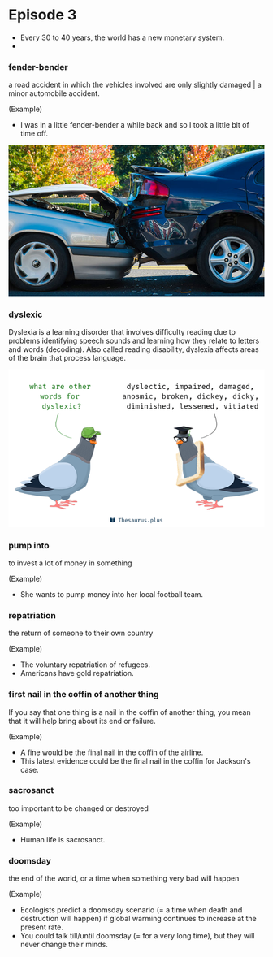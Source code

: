 # Episode 3
- Every 30 to 40 years, the world has a new monetary system.
- 

### fender-bender
a road accident in which the vehicles involved are only slightly damaged | a minor automobile accident.

(Example)
- I was in a little fender-bender a while back and so I took a little bit of time off.

![fender-bender](../img/fender-bender.jpg)

### dyslexic
Dyslexia is a learning disorder that involves difficulty reading due to problems identifying speech sounds and learning how they relate to letters and words (decoding). Also called reading disability, dyslexia affects areas of the brain that process language.

![dyslexic](../img/dyslexic.png)

### pump into
to invest a lot of money in something

(Example)
- She wants to pump money into her local football team.

### repatriation
the return of someone to their own country

(Example)
- The voluntary repatriation of refugees.
- Americans have gold repatriation.

### first nail in the coffin of another thing
If you say that one thing is a nail in the coffin of another thing, you mean that it will help bring about its end or failure.

(Example)
- A fine would be the final nail in the coffin of the airline.
- This latest evidence could be the final nail in the coffin for Jackson's case.

### sacrosanct
too important to be changed or destroyed

(Example)
- Human life is sacrosanct.

### doomsday
the end of the world, or a time when something very bad will happen

(Example)
- Ecologists predict a doomsday scenario (= a time when death and destruction will happen) if global warming continues to increase at the present rate.
- You could talk till/until doomsday (= for a very long time), but they will never change their minds.

### 